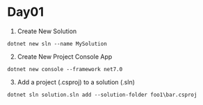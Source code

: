 # Day01

1. Create New Solution
```
dotnet new sln --name MySolution
```

2. Create New Project Console App
```
dotnet new console --framework net7.0
```

3. Add a project (.csproj) to a solution (.sln)
```
dotnet sln solution.sln add --solution-folder foo1\bar.csproj
```





